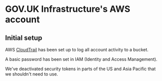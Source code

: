 # GOV.UK Infrastructure's AWS account

## Initial setup

AWS [CloudTrail](https://aws.amazon.com/cloudtrail/) has been set up to log
all account activity to a bucket.

A basic password has been set in IAM (Identity and Access Management).

We've deactivated security tokens in parts of the US and Asia Pacific
that we shouldn't need to use.
